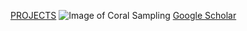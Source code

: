 [PROJECTS](https://eloralopez.github.io/projects.md)
![Image of Coral Sampling](https://eloralopez.github.io/images/EloraSamplinginBikini.png)
[Google Scholar](https://scholar.google.com/citations?user=JtzXFk8AAAAJ&hl=en&oi=ao)
